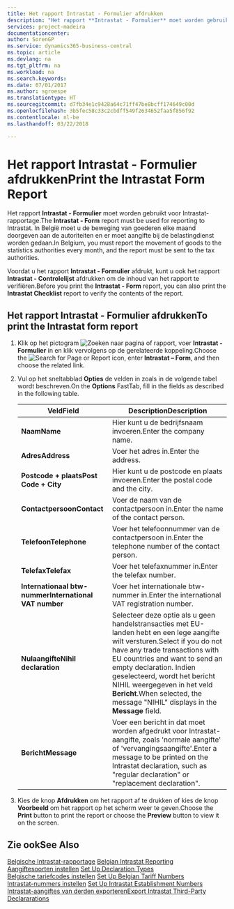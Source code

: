 ```yaml
---
title: Het rapport Intrastat - Formulier afdrukken
description: "Het rapport **Intrastat - Formulier** moet worden gebruikt voor Intrastat-rapportage. In België moet u de beweging van goederen elke maand doorgeven aan de autoriteiten en er moet aangifte bij de belastingdienst worden gedaan."
services: project-madeira
documentationcenter: 
author: SorenGP
ms.service: dynamics365-business-central
ms.topic: article
ms.devlang: na
ms.tgt_pltfrm: na
ms.workload: na
ms.search.keywords: 
ms.date: 07/01/2017
ms.author: sgroespe
ms.translationtype: HT
ms.sourcegitcommit: d7fb34e1c9428a64c71ff47be8bcff174649c00d
ms.openlocfilehash: 3b5fec58c33c2cbdff549f2634652faa5f856f92
ms.contentlocale: nl-be
ms.lasthandoff: 03/22/2018

---
```

# <a name="print-the-intrastat-form-report"></a><span data-ttu-id="f8ebd-104">Het rapport Intrastat - Formulier afdrukken</span><span class="sxs-lookup"><span data-stu-id="f8ebd-104">Print the Intrastat Form Report</span></span>
<span data-ttu-id="f8ebd-105">Het rapport **Intrastat - Formulier** moet worden gebruikt voor Intrastat-rapportage.</span><span class="sxs-lookup"><span data-stu-id="f8ebd-105">The **Intrastat - Form** report must be used for reporting to Intrastat.</span></span> <span data-ttu-id="f8ebd-106">In België moet u de beweging van goederen elke maand doorgeven aan de autoriteiten en er moet aangifte bij de belastingdienst worden gedaan.</span><span class="sxs-lookup"><span data-stu-id="f8ebd-106">In Belgium, you must report the movement of goods to the statistics authorities every month, and the report must be sent to the tax authorities.</span></span>  

<span data-ttu-id="f8ebd-107">Voordat u het rapport **Intrastat - Formulier** afdrukt, kunt u ook het rapport **Intrastat - Controlelijst** afdrukken om de inhoud van het rapport te verifiëren.</span><span class="sxs-lookup"><span data-stu-id="f8ebd-107">Before you print the **Intrastat - Form** report, you can also print the **Intrastat Checklist** report to verify the contents of the report.</span></span>  

## <a name="to-print-the-intrastat-form-report"></a><span data-ttu-id="f8ebd-108">Het rapport Intrastat - Formulier afdrukken</span><span class="sxs-lookup"><span data-stu-id="f8ebd-108">To print the Intrastat form report</span></span>  

1.  <span data-ttu-id="f8ebd-109">Klik op het pictogram ![Zoeken naar pagina of rapport](../../media/ui-search/search_small.png "pictogram Zoeken naar pagina of rapport"), voer **Intrastat - Formulier** in en klik vervolgens op de gerelateerde koppeling.</span><span class="sxs-lookup"><span data-stu-id="f8ebd-109">Choose the ![Search for Page or Report](../../media/ui-search/search_small.png "Search for Page or Report icon") icon, enter **Intrastat – Form**, and then choose the related link.</span></span>  
2.  <span data-ttu-id="f8ebd-110">Vul op het sneltabblad **Opties** de velden in zoals in de volgende tabel wordt beschreven.</span><span class="sxs-lookup"><span data-stu-id="f8ebd-110">On the **Options** FastTab, fill in the fields as described in the following table.</span></span>  

    |<span data-ttu-id="f8ebd-111">Veld</span><span class="sxs-lookup"><span data-stu-id="f8ebd-111">Field</span></span>|<span data-ttu-id="f8ebd-112">Description</span><span class="sxs-lookup"><span data-stu-id="f8ebd-112">Description</span></span>|  
    |---------------------------------|---------------------------------------|  
    |<span data-ttu-id="f8ebd-113">**Naam**</span><span class="sxs-lookup"><span data-stu-id="f8ebd-113">**Name**</span></span>|<span data-ttu-id="f8ebd-114">Hier kunt u de bedrijfsnaam invoeren.</span><span class="sxs-lookup"><span data-stu-id="f8ebd-114">Enter the company name.</span></span>|  
    |<span data-ttu-id="f8ebd-115">**Adres**</span><span class="sxs-lookup"><span data-stu-id="f8ebd-115">**Address**</span></span>|<span data-ttu-id="f8ebd-116">Voer het adres in.</span><span class="sxs-lookup"><span data-stu-id="f8ebd-116">Enter the address.</span></span>|  
    |<span data-ttu-id="f8ebd-117">**Postcode + plaats**</span><span class="sxs-lookup"><span data-stu-id="f8ebd-117">**Post Code + City**</span></span>|<span data-ttu-id="f8ebd-118">Hier kunt u de postcode en plaats invoeren.</span><span class="sxs-lookup"><span data-stu-id="f8ebd-118">Enter the postal code and the city.</span></span>|  
    |<span data-ttu-id="f8ebd-119">**Contactpersoon**</span><span class="sxs-lookup"><span data-stu-id="f8ebd-119">**Contact**</span></span>|<span data-ttu-id="f8ebd-120">Voer de naam van de contactpersoon in.</span><span class="sxs-lookup"><span data-stu-id="f8ebd-120">Enter the name of the contact person.</span></span>|  
    |<span data-ttu-id="f8ebd-121">**Telefoon**</span><span class="sxs-lookup"><span data-stu-id="f8ebd-121">**Telephone**</span></span>|<span data-ttu-id="f8ebd-122">Voer het telefoonnummer van de contactpersoon in.</span><span class="sxs-lookup"><span data-stu-id="f8ebd-122">Enter the telephone number of the contact person.</span></span>|  
    |<span data-ttu-id="f8ebd-123">**Telefax**</span><span class="sxs-lookup"><span data-stu-id="f8ebd-123">**Telefax**</span></span>|<span data-ttu-id="f8ebd-124">Voer het telefaxnummer in.</span><span class="sxs-lookup"><span data-stu-id="f8ebd-124">Enter the telefax number.</span></span>|  
    |<span data-ttu-id="f8ebd-125">**Internationaal btw-nummer**</span><span class="sxs-lookup"><span data-stu-id="f8ebd-125">**International VAT number**</span></span>|<span data-ttu-id="f8ebd-126">Voer het internationale btw-nummer in.</span><span class="sxs-lookup"><span data-stu-id="f8ebd-126">Enter the international VAT registration number.</span></span>|  
    |<span data-ttu-id="f8ebd-127">**Nulaangifte**</span><span class="sxs-lookup"><span data-stu-id="f8ebd-127">**Nihil declaration**</span></span>|<span data-ttu-id="f8ebd-128">Selecteer deze optie als u geen handelstransacties met EU-landen hebt en een lege aangifte wilt versturen.</span><span class="sxs-lookup"><span data-stu-id="f8ebd-128">Select if you do not have any trade transactions with EU countries and want to send an empty declaration.</span></span> <span data-ttu-id="f8ebd-129">Indien geselecteerd, wordt het bericht NIHIL weergegeven in het veld **Bericht**.</span><span class="sxs-lookup"><span data-stu-id="f8ebd-129">When selected, the message "NIHIL" displays in the **Message** field.</span></span>|  
    |<span data-ttu-id="f8ebd-130">**Bericht**</span><span class="sxs-lookup"><span data-stu-id="f8ebd-130">**Message**</span></span>|<span data-ttu-id="f8ebd-131">Voer een bericht in dat moet worden afgedrukt voor Intrastat-aangifte, zoals 'normale aangifte' of 'vervangingsaangifte'.</span><span class="sxs-lookup"><span data-stu-id="f8ebd-131">Enter a message to be printed on the Intrastat declaration, such as "regular declaration" or "replacement declaration".</span></span>|  

3.  <span data-ttu-id="f8ebd-132">Kies de knop **Afdrukken** om het rapport af te drukken of kies de knop **Voorbeeld** om het rapport op het scherm weer te geven.</span><span class="sxs-lookup"><span data-stu-id="f8ebd-132">Choose the **Print** button to print the report or choose the **Preview** button to view it on the screen.</span></span>  
  
## <a name="see-also"></a><span data-ttu-id="f8ebd-133">Zie ook</span><span class="sxs-lookup"><span data-stu-id="f8ebd-133">See Also</span></span>  
 <span data-ttu-id="f8ebd-134">[Belgische Intrastat-rapportage](belgian-intrastat-reporting.md) </span><span class="sxs-lookup"><span data-stu-id="f8ebd-134">[Belgian Intrastat Reporting](belgian-intrastat-reporting.md) </span></span>  
 <span data-ttu-id="f8ebd-135">[Aangiftesoorten instellen](how-to-set-up-declaration-types.md) </span><span class="sxs-lookup"><span data-stu-id="f8ebd-135">[Set Up Declaration Types](how-to-set-up-declaration-types.md) </span></span>  
 <span data-ttu-id="f8ebd-136">[Belgische tariefcodes instellen](how-to-set-up-belgian-tariff-numbers.md) </span><span class="sxs-lookup"><span data-stu-id="f8ebd-136">[Set Up Belgian Tariff Numbers](how-to-set-up-belgian-tariff-numbers.md) </span></span>  
 <span data-ttu-id="f8ebd-137">[Intrastat-nummers instellen](how-to-set-up-intrastat-establishment-numbers.md) </span><span class="sxs-lookup"><span data-stu-id="f8ebd-137">[Set Up Intrastat Establishment Numbers](how-to-set-up-intrastat-establishment-numbers.md) </span></span>  
 [<span data-ttu-id="f8ebd-138">Intrastat-aangiftes van derden exporteren</span><span class="sxs-lookup"><span data-stu-id="f8ebd-138">Export Intrastat Third-Party Declararations</span></span>](how-to-export-intrastat-third-party-declararations.md)

